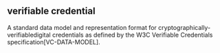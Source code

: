 ## verifiable credential

A standard data model and representation format for cryptographically-verifiabledigital credentials as defined by the W3C Verifiable Credentials specification[VC-DATA-MODEL].

